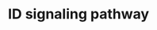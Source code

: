 ---
annotations:
- type: Pathway Ontology
  value: Inhibitor of DNA binding signaling pathway
authors:
- A.Pandey
- MaintBot
- AlexanderPico
- Christine Chichester
- Eweitz
description: 'Inhibitor of DNA binding (ID) proteins are members of the helix-loop-helix
  (HLH) family of proteins which lack a DNA binding domain themselves but bind to
  other family members inhibiting their DNA binding capacity. This family of proteins
  is comprised of IDs 1, 2, 3 and 4. They can be stimulated by ligands such as the
  Vascular Endothelial Growth Factor (VEGF), TGF beta and the T cell receptor.  Source:
  NetPath http://www.netpath.org/pathways?path_id=NetPath_5'
last-edited: 2021-12-23
organisms:
- Mus musculus
redirect_from:
- /index.php/Pathway:WP512
- /instance/WP512
schema-jsonld:
- '@context': https://schema.org/
  '@id': https://wikipathways.github.io/pathways/WP512.html
  '@type': Dataset
  creator:
    '@type': Organization
    name: WikiPathways
  description: 'Inhibitor of DNA binding (ID) proteins are members of the helix-loop-helix
    (HLH) family of proteins which lack a DNA binding domain themselves but bind to
    other family members inhibiting their DNA binding capacity. This family of proteins
    is comprised of IDs 1, 2, 3 and 4. They can be stimulated by ligands such as the
    Vascular Endothelial Growth Factor (VEGF), TGF beta and the T cell receptor.  Source:
    NetPath http://www.netpath.org/pathways?path_id=NetPath_5'
  keywords:
  - Msc
  - Cdk2
  - Myog
  - Smad4
  - Rbl2
  - Elk1
  - Id1
  - RAS
  - ERK
  - Tert
  - Acvrl1
  - Ccna2
  - Elk3
  - Nfkb1
  - PI3K
  - Psmd4
  - Rbl1
  - Ctnnb1
  - Id3
  - Id4
  - Vegfa
  - Rela
  - TCR
  - Hes1
  - Ccne1
  - IFI16
  - MAPK
  - Bmpr2
  - Myod1
  - Rb1
  - Myf6
  - Myf5
  - Gene Symbol
  - Bmp2
  - LCK
  - Smad3
  - Tcf7l2
  - Id2
  - Tcfe2a
  - Irs1
  - Igf1r
  - Kdr
  - Cd40lg
  - Atf3
  - Egf
  - Bmp6
  - Ngf
  - Smad1
  - Igf1
  - Smad5
  - Srebf1
  - Flt1
  - Pax8
  - Pax5
  - Pax2
  - Tgif1
  - Tcf12
  - Elk4
  license: CC0
  name: ID signaling pathway
seo: CreativeWork
title: ID signaling pathway
wpid: WP512
---